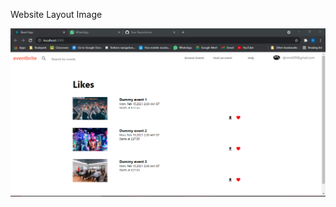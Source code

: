 Website Layout Image

![alt text](https://github.com/dhiraj7979/dummyapp1/blob/master/public/screenshot.PNG?raw=true)

